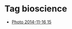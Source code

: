 <!--
title: Tag bioscience
date: 2020-06-28T14:51:44.610Z
tags:
-->
# Tag bioscience

 * [Photo 2014-11-16 15](102786671272.md)